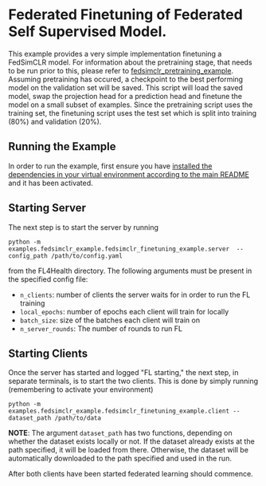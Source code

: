# Federated Finetuning of Federated Self Supervised Model. 
This example provides a very simple implementation finetuning a FedSimCLR model. For information about the pretraining stage,
that needs to be run prior to this, please refer to [fedsimclr_pretraining_example](/examples/fedsimclr_example/fedsimclr_pretraining_example).
Assuming pretraining has occured, a checkpoint to the best performing model on the validation set will be saved. This script will load the saved 
model, swap the projection head for a prediction head and finetune the model on a small subset of examples. Since the pretraining script uses the 
training set, the finetuning script uses the test set which is split into training (80%) and validation (20%). 


## Running the Example
In order to run the example, first ensure you have [installed the dependencies in your virtual environment according to the main README](/README.md#development-requirements) and it has been activated.

## Starting Server

The next step is to start the server by running
```
python -m examples.fedsimclr_example.fedsimclr_finetuning_example.server  --config_path /path/to/config.yaml
```
from the FL4Health directory. The following arguments must be present in the specified config file:
* `n_clients`: number of clients the server waits for in order to run the FL training
* `local_epochs`: number of epochs each client will train for locally
* `batch_size`: size of the batches each client will train on
* `n_server_rounds`: The number of rounds to run FL

## Starting Clients

Once the server has started and logged "FL starting," the next step, in separate terminals, is to start the two
clients. This is done by simply running (remembering to activate your environment)
```
python -m examples.fedsimclr_example.fedsimclr_finetuning_example.client --dataset_path /path/to/data
```
**NOTE**: The argument `dataset_path` has two functions, depending on whether the dataset exists locally or not. If
the dataset already exists at the path specified, it will be loaded from there. Otherwise, the dataset will be
automatically downloaded to the path specified and used in the run.

After both clients have been started federated learning should commence.
